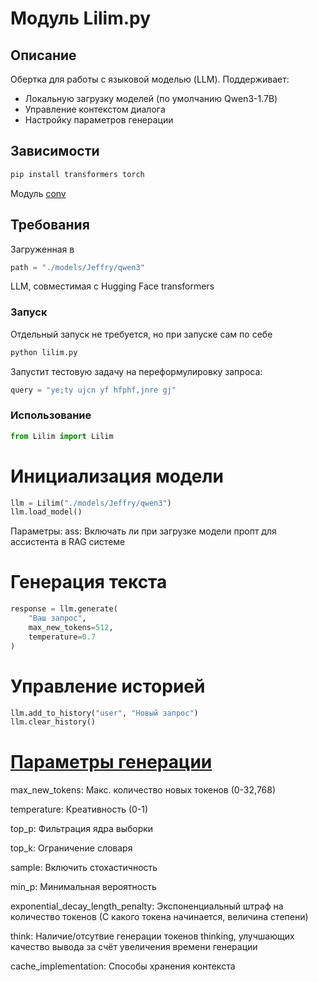 # Модуль Lilim.py

## Описание
Обертка для работы с языковой моделью (LLM). Поддерживает:
- Локальную загрузку моделей (по умолчанию Qwen3-1.7B)
- Управление контекстом диалога
- Настройку параметров генерации

## Зависимости
```bash
pip install transformers torch
```
Модуль <a href="https://github.com/Archibaka/Epstein/tree/main/docs/conv.md">conv</a>

## Требования
Загруженная в 
```python
path = "./models/Jeffry/qwen3"
```
LLM, совместимая с Hugging Face transformers

### Запуск
Отдельный запуск не требуется, но при запуске сам по себе
```bash
python lilim.py
```
Запустит тестовую задачу на переформулировку запроса: 
```python
query = "ye;ty ujcn yf hfphf,jnre gj"
```

### Использование
```python
from Lilim import Lilim
```

# Инициализация модели
```python
llm = Lilim("./models/Jeffry/qwen3")
llm.load_model()
```
Параметры:
ass: Включать ли при загрузке модели пропт для ассистента в RAG системе

# Генерация текста
```python
response = llm.generate(
    "Ваш запрос",
    max_new_tokens=512,
    temperature=0.7
)
```
# Управление историей
```python
llm.add_to_history("user", "Новый запрос")
llm.clear_history()
```
#  <a href="https://huggingface.co/docs/transformers/en/main_classes/text_generation"> Параметры генерации </a>

max_new_tokens: Макс. количество новых токенов (0-32,768)

temperature: Креативность (0-1)

top_p: Фильтрация ядра выборки

top_k: Ограничение словаря

sample: Включить стохастичность

min_p: Минимальная вероятность

exponential_decay_length_penalty: Экспоненциальный штраф на количество токенов (С какого токена начинается, величина степени)

think: Наличие/отсутвие генерации токенов thinking, улучшающих качество вывода за счёт увеличения времени генерации 

cache_implementation: Способы хранения контекста
